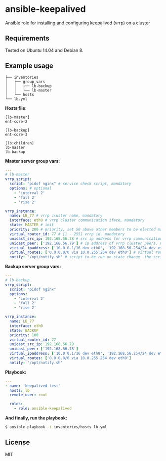ansible-keepalived
=========

Ansible role for installing and configuring keepalived (vrrp) on a cluster

Requirements
------------

Tested on Ubuntu 14.04 and Debian 8.

Example usage
--------------

```
├── inventories
│   ├── group_vars
│   │   ├── lb-backup
│   │   └── lb-master
│   └── hosts
└── lb.yml
```

**Hosts file:**
```
[lb-master]
ent-core-2

[lb-backup]
ent-core-3

[lb:children]
lb-master
lb-backup
```

**Master server group vars:**
```yaml
---
# lb-master
vrrp_script:
  script: "pidof nginx" # service check script, mandatory
  options: # optional
    - 'interval 2'
    - 'fall 2'
    - 'rise 2'

vrrp_instance:
  name: LB_77 # vrrp cluster name, mandatory
  interface: eth0 # vrrp cluster communication iface, mandatory
  state: MASTER # init
  priority: 200 # priority, set 50 above other members to be elected master. mandatory
  virtual_router_id: 77 # [1 - 255] vrrp id. mandatory
  unicast_src_ip: 192.168.56.78 # src ip address for vrrp communication, mandatory
  unicast_peer: ['192.168.56.79'] # ip address of vrrp cluster peers. mandatory
  virtual_ipaddress: ['10.0.0.1/16 dev eth0', '192.168.56.254/24 dev eth1'] # virtual ip addresses, mandatory
  virtual_routes: ['0.0.0.0/0 via 10.0.255.254 dev eth0'] # virtual routes, optional
  notify: '/opt/notify.sh' # script to be run on state change. the script is passer 3 parametrs (TYPE, INSTANCE, STATE). optional 
```

**Backup server group vars:**
```yaml
---
# lb-backup
vrrp_script:
  script: "pidof nginx"
  options:
    - 'interval 2'
    - 'fall 2'
    - 'rise 2'

vrrp_instance:
  name: LB_77
  interface: eth0
  state: BACKUP
  priority: 100
  virtual_router_id: 77
  unicast_src_ip: 192.168.56.79
  unicast_peer: ['192.168.56.78']
  virtual_ipaddress: ['10.0.0.1/16 dev eth0', '192.168.56.254/24 dev eth1']
  virtual_routes: ['0.0.0.0/0 via 10.0.255.254 dev eth0']
  notify: '/opt/notify.sh'

```

**Playbook:**
```yaml
---
- name: 'keepalived test'
  hosts: lb
  remote_user: root

  roles:
    - role: ansible-keepalived
```

**And finally, run the playbook:**
```bash
$ ansible-playbook -i inventories/hosts lb.yml
```


License
-------

MIT
